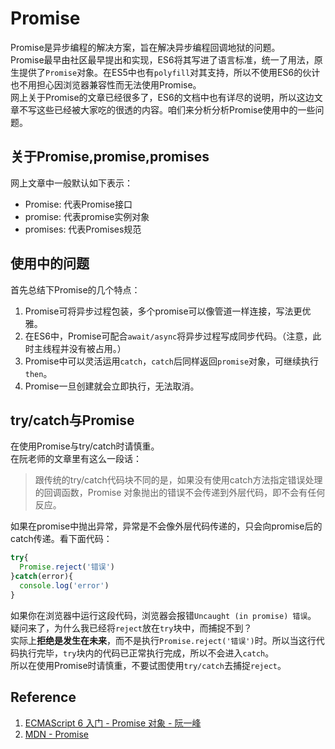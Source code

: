 # Promise

Promise是异步编程的解决方案，旨在解决异步编程回调地狱的问题。  
Promise最早由社区最早提出和实现，ES6将其写进了语言标准，统一了用法，原生提供了`Promise`对象。在ES5中也有`polyfill`对其支持，所以不使用ES6的伙计也不用担心因浏览器兼容性而无法使用Promise。  
网上关于Promise的文章已经很多了，ES6的文档中也有详尽的说明，所以这边文章不写这些已经被大家吃的很透的内容。咱们来分析分析Promise使用中的一些问题。

## 关于Promise,promise,promises

网上文章中一般默认如下表示：

* Promise: 代表Promise接口
* promise: 代表promise实例对象
* promises: 代表Promises规范

## 使用中的问题

首先总结下Promise的几个特点：

1. Promise可将异步过程包装，多个promise可以像管道一样连接，写法更优雅。
2. 在ES6中，Promise可配合`await/async`将异步过程写成同步代码。（注意，此时主线程并没有被占用。）
3. Promise中可以灵活运用`catch`，`catch`后同样返回`promise`对象，可继续执行`then`。
4. Promise一旦创建就会立即执行，无法取消。


## try/catch与Promise

在使用Promise与try/catch时请慎重。  
在阮老师的文章里有这么一段话：
> 跟传统的try/catch代码块不同的是，如果没有使用catch方法指定错误处理的回调函数，Promise 对象抛出的错误不会传递到外层代码，即不会有任何反应。

如果在promise中抛出异常，异常是不会像外层代码传递的，只会向promise后的catch传递。看下面代码：

```js
try{
  Promise.reject('错误')
}catch(error){
  console.log('error')
}
```

如果你在浏览器中运行这段代码，浏览器会报错`Uncaught (in promise) 错误`。  
疑问来了，为什么我已经将`reject`放在`try`块中，而捕捉不到？  
实际上**拒绝是发生在未来**，而不是执行`Promise.reject('错误')`时。所以当这行代码执行完毕，`try`块内的代码已正常执行完成，所以不会进入`catch`。  
所以在使用Promise时请慎重，不要试图使用`try/catch`去捕捉`reject`。

## Reference

1. [ECMAScript 6 入门 - Promise 对象 - 阮一峰](http://es6.ruanyifeng.com/#docs/promise#Promise-%E7%9A%84%E5%90%AB%E4%B9%89)
2. [MDN - Promise](https://developer.mozilla.org/zh-CN/docs/Web/JavaScript/Reference/Global_Objects/Promise)